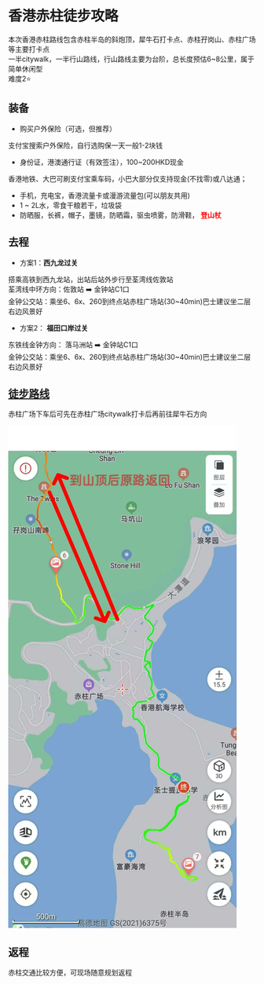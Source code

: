 # 香港赤柱徒步攻略

本次香港赤柱路线包含赤柱半岛的斜炮顶，犀牛石打卡点、赤柱孖岗山、赤柱广场等主要打卡点  
一半citywalk，一半行山路线，行山路线主要为台阶，总长度预估6~8公里，属于简单休闲型  
难度2⭐️  

## 装备

- 购买户外保险（可选，但推荐）  

支付宝搜索户外保险，自行选购保一天一般1-2块钱  

- 身份证，港澳通行证（有效签注），100~200HKD现金  

香港地铁、大巴可刷支付宝乘车码，小巴大部分仅支持现金(不找零)或八达通；  

- 手机，充电宝，香港流量卡或漫游流量包(可以朋友共用)  
- 1 ~ 2L水，零食干粮若干，垃圾袋  
- 防晒服，长裤，帽子，墨镜，防晒霜，驱虫喷雾，防滑鞋， <strong style="color:red;">登山杖</strong>  

## 去程

- 方案1：**西九龙过关**

搭乘高铁到西九龙站，出站后站外步行至荃湾线佐敦站  
荃湾线中环方向：佐敦站 ➡️ 金钟站C1口  
金钟公交站：乘坐6、6x、260到终点站赤柱广场站(30~40min)巴士建议坐二层右边风景好  

- 方案2： **福田口岸过关**

东铁线金钟方向： 落马洲站 ➡️ 金钟站C1口  
金钟公交站：乘坐6、6x、260到终点站赤柱广场站(30~40min)巴士建议坐二层右边风景好  

## [徒步路线](https://www.2bulu.com/track/track_detail.htm?trackId=vX1+dE8ykcLp/R2KBg5Tzw==)

赤柱广场下车后可先在赤柱广场citywalk打卡后再前往犀牛石方向  

![路线图](./mainMap.jpg)

## 返程

赤柱交通比较方便，可现场随意规划返程
